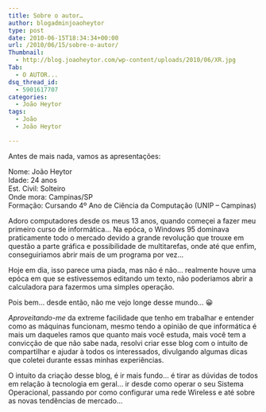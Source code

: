 ```yaml
---
title: Sobre o autor…
author: blogadminjoaoheytor
type: post
date: 2010-06-15T18:34:34+00:00
url: /2010/06/15/sobre-o-autor/
Thumbnail:
  - http://blog.joaoheytor.com/wp-content/uploads/2010/06/XR.jpg
Tab:
  - O AUTOR...
dsq_thread_id:
  - 5901617707
categories:
  - João Heytor
tags:
  - João
  - João Heytor

---
```

Antes de mais nada, vamos as apresentações:

Nome: João Heytor  
Idade: 24 anos  
Est. Civil: Solteiro  
Onde mora: Campinas/SP  
Formação: Cursando 4º Ano de Ciência da Computação (UNIP &#8211; Campinas)

Adoro computadores desde os meus 13 anos, quando começei a fazer meu primeiro curso de informática&#8230; Na epóca, o Windows 95 dominava praticamente todo o mercado devido a grande revolução que trouxe em questão a parte gráfica e possibilidade de multitarefas, onde até que enfim, conseguiriamos abrir mais de um programa por vez&#8230;

Hoje em dia, isso parece uma piada, mas não é não&#8230; realmente houve uma epóca em que se estivessemos editando um texto, não poderiamos abrir a calculadora para fazermos uma simples operação.

Pois bem&#8230; desde então, não me vejo longe desse mundo&#8230; 😀

_Aproveitando-me_ da extreme facilidade que tenho em trabalhar e entender como as máquinas funcionam, mesmo tendo a opinião de que informática é mais um daqueles ramos que quanto mais você estuda, mais você tem a convicção de que não sabe nada, resolvi criar esse blog com o intuito de compartilhar e ajudar à todos os interessados, divulgando algumas dicas que coletei durante essas minhas experiências.

O intuito da criação desse blog, é ir mais fundo&#8230; é tirar as dúvidas de todos em relação à tecnologia em geral&#8230; ir desde como operar o seu Sistema Operacional, passando por como configurar uma rede Wireless e até sobre as novas tendências de mercado&#8230;